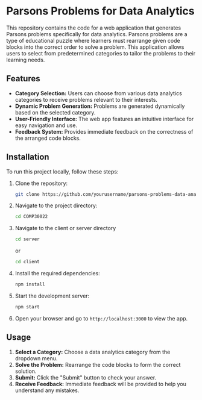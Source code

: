 # Parsons Problems for Data Analytics

This repository contains the code for a web application that generates Parsons problems specifically for data analytics. Parsons problems are a type of educational puzzle where learners must rearrange given code blocks into the correct order to solve a problem. This application allows users to select from predetermined categories to tailor the problems to their learning needs.

## Features

- **Category Selection:** Users can choose from various data analytics categories to receive problems relevant to their interests.
- **Dynamic Problem Generation:** Problems are generated dynamically based on the selected category.
- **User-Friendly Interface:** The web app features an intuitive interface for easy navigation and use.
- **Feedback System:** Provides immediate feedback on the correctness of the arranged code blocks.

## Installation

To run this project locally, follow these steps:

1. Clone the repository:
    ```bash
    git clone https://github.com/yourusername/parsons-problems-data-analytics.git
    ```

2. Navigate to the project directory:
    ```bash
    cd COMP30022
    ```

3. Navigate to the client or server directory
    ```bash
    cd server
    ```

    or

    ```bash
    cd client
    ```

4. Install the required dependencies:
    ```bash
    npm install
    ```

5. Start the development server:
    ```bash
    npm start
    ```

6. Open your browser and go to `http://localhost:3000` to view the app.

## Usage

1. **Select a Category:** Choose a data analytics category from the dropdown menu.
2. **Solve the Problem:** Rearrange the code blocks to form the correct solution.
3. **Submit:** Click the "Submit" button to check your answer.
4. **Receive Feedback:** Immediate feedback will be provided to help you understand any mistakes.